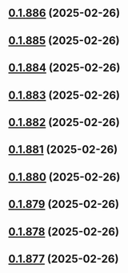 ## [0.1.886](https://github.com/binary-braids/terraform-oracle/compare/v0.1.885...v0.1.886) (2025-02-26)



## [0.1.885](https://github.com/binary-braids/terraform-oracle/compare/v0.1.884...v0.1.885) (2025-02-26)



## [0.1.884](https://github.com/binary-braids/terraform-oracle/compare/v0.1.883...v0.1.884) (2025-02-26)



## [0.1.883](https://github.com/binary-braids/terraform-oracle/compare/v0.1.882...v0.1.883) (2025-02-26)



## [0.1.882](https://github.com/binary-braids/terraform-oracle/compare/v0.1.881...v0.1.882) (2025-02-26)



## [0.1.881](https://github.com/binary-braids/terraform-oracle/compare/v0.1.880...v0.1.881) (2025-02-26)



## [0.1.880](https://github.com/binary-braids/terraform-oracle/compare/v0.1.879...v0.1.880) (2025-02-26)



## [0.1.879](https://github.com/binary-braids/terraform-oracle/compare/v0.1.878...v0.1.879) (2025-02-26)



## [0.1.878](https://github.com/binary-braids/terraform-oracle/compare/v0.1.877...v0.1.878) (2025-02-26)



## [0.1.877](https://github.com/binary-braids/terraform-oracle/compare/v0.1.876...v0.1.877) (2025-02-26)



